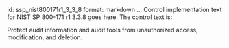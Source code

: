 id: ssp_nist800171r1_3_3_8
format: markdown
...
Control implementation text for NIST SP 800-171 r1 3.3.8 goes here. The control text is:

Protect audit information and audit tools from unauthorized access, modification, and deletion.
